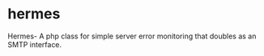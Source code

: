 hermes
======

Hermes- A php class for simple server error monitoring that doubles as an SMTP interface.